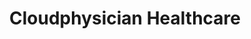 ---
layout: startup_page
title: "Cloudphysician Healthcare"
id: "cloudphysician.net"
permalink: "/cloudphysicianhealthcarecloudphysician.net04042025/"
website: "https://www.cloudphysician.net/"
funding_round: "Series A"
funding_amount: "$10.5M"
investors: "Peak XV Partners, Elevar Equity, Panthera Peak"
about: "Cloudphysician is a full-stack AI and operations company partnering with hospitals to manage ICU and emergency department patients. They utilize their innovative AI platform, RADAR, to improve co-pilot features and enhance critical care delivery. The company has expanded its partnerships to over 200 hospitals across 23 Indian states."
markets: "Healthtech, AI, Emergency Medicine, Internet of Things, Medical"
hq: "Bangalore, Karnataka, India"
founded_year: "2017"
linkedin: "https://www.linkedin.com/company/cloudphysician"
twitter: "https://twitter.com/cloudphysician"
instagram: ""
facebook: "https://www.facebook.com/CloudphysicianHealthcare"
crunchbase: "https://www.crunchbase.com/organization/cloudphysician"
pitchbook: ""

# SEO Optimization
meta_title: "Cloudphysician Healthcare - Series A Funding ($10.5M)"
meta_description: "Cloudphysician Healthcare, Cloudphysician is a full-stack AI and operations company partnering with hospitals to manage ICU and emergency department patients. They utilize their..."
meta_keywords: "Cloudphysician Healthcare, Healthtech, AI, Emergency Medicine, Internet of Things, Medical, Series A funding"
canonical_url: "https://pkprojectstartups.github.io/projectstartups.com/cloudphysicianhealthcarecloudphysician.net04042025/"
---